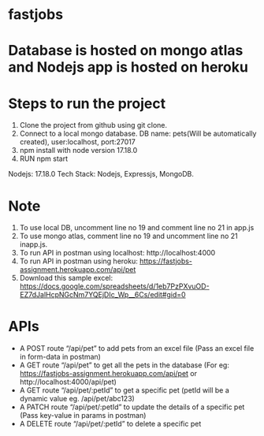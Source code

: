 # fastjobs
# Database is hosted on mongo atlas and Nodejs app is hosted on heroku

# Steps to run the project
1. Clone the project from github using git clone.
2. Connect to a local mongo database. DB name: pets(Will be automatically created), user:localhost, port:27017
3. npm install with node version 17.18.0
4. RUN npm start

Nodejs: 17.18.0
Tech Stack: Nodejs, Expressjs, MongoDB.

# Note
1. To use local DB, uncomment line no 19 and comment line no 21 in app.js
2. To use mongo atlas, comment line no 19 and uncomment line no 21 inapp.js.
3. To run API in postman using localhost: http://localhost:4000
4. To run API in postman using heroku: https://fastjobs-assignment.herokuapp.com/api/pet
5. Download this sample excel: https://docs.google.com/spreadsheets/d/1eb7PzPXvuOD-EZ7dJalHcpNGcNm7YQEjDIc_Wp__6Cs/edit#gid=0

# APIs

- A POST route “/api/pet” to add pets from an excel file (Pass an excel file in form-data in postman)
- A GET route “/api/pet” to get all the pets in the database (For eg: https://fastjobs-assignment.herokuapp.com/api/pet or http://localhost:4000/api/pet)
- A GET route “/api/pet/:petId” to get a specific pet (petId will be a dynamic value eg. /api/pet/abc123)
- A PATCH route “/api/pet/:petId” to update the details of a specific pet (Pass key-value in params in postman)
- A DELETE route “/api/pet/:petId” to delete a specific pet
